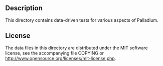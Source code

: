 Description
------------

This directory contains data-driven tests for various aspects of Palladium.

License
--------

The data files in this directory are distributed under the MIT software
license, see the accompanying file COPYING or
http://www.opensource.org/licenses/mit-license.php.

